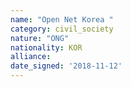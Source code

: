```yaml
---
name: "Open Net Korea "
category: civil_society
nature: "ONG"
nationality: KOR
alliance: 
date_signed: '2018-11-12'
---
```

    